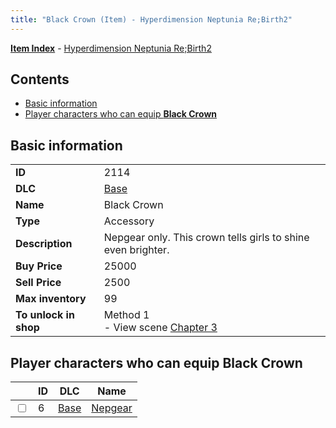 ```yaml
---
title: "Black Crown (Item) - Hyperdimension Neptunia Re;Birth2"
---
```


[**Item Index**](/neptunia/rb2/item/index.html) - [Hyperdimension Neptunia Re;Birth2](/neptunia/rb2)

## Contents

- [Basic information](#basic-information)
- [Player characters who can equip **Black Crown**](#player-characters-who-can-equip-black-crown)

## Basic information

|   |   |
| -- | -- |
| **ID** | 2114 |
| **DLC** | [Base](/neptunia/rb2/dlc/0-base.html) |
| **Name** | Black Crown |
| **Type** | Accessory |
| **Description** | Nepgear only. This crown tells girls to shine even brighter. |
| **Buy Price** | 25000 |
| **Sell Price** | 2500 |
| **Max inventory** | 99 |
| **To unlock in shop** | Method 1<br />- View scene [Chapter 3](/neptunia/rb2/scene/0-251-chapter-3.html) |

## Player characters who can equip **Black Crown**

|    | ID | DLC | Name |
| -- | -- | --- | ---- |
| <input type="checkbox" id="rb2-player-0-6" class="trackbox" /> | 6 | [Base](/neptunia/rb2/dlc/0-base.html) | [Nepgear](/neptunia/rb2/player/0-6-nepgear.html) |